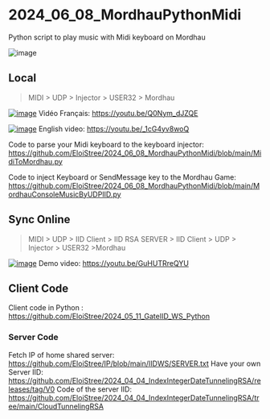 # 2024_06_08_MordhauPythonMidi
Python script to play music with Midi keyboard on Mordhau


![image](https://github.com/EloiStree/2024_06_08_MordhauPythonMidi/assets/20149493/21b7a774-ac24-4005-9c68-d73009d7f00f)



## Local

> MIDI > UDP > Injector > USER32 > Mordhau

[![image](https://github.com/EloiStree/2024_06_08_MordhauPythonMidi/assets/20149493/6f2ad478-c0e8-402d-9791-ab43795a9cf6)](https://youtu.be/Q0Nym_dJZQE)
Vidéo Français: https://youtu.be/Q0Nym_dJZQE

[![image](https://github.com/EloiStree/2024_06_08_MordhauPythonMidi/assets/20149493/4e67a8d8-1dbd-4582-a96f-a0ac8c443091)](https://youtu.be/_1cG4yv8woQ)
English video: https://youtu.be/_1cG4yv8woQ

Code to parse your Midi keyboard to the keyboard injector: 
https://github.com/EloiStree/2024_06_08_MordhauPythonMidi/blob/main/MidiToMordhau.py

Code to inject Keyboard or SendMessage key to the Mordhau Game:
https://github.com/EloiStree/2024_06_08_MordhauPythonMidi/blob/main/MordhauConsoleMusicByUDPIID.py



## Sync Online

> MIDI > UDP > IID Client > IID RSA SERVER > IID Client > UDP > Injector > USER32 >Mordhau
> 
[![image](https://github.com/EloiStree/2024_06_08_MordhauPythonMidi/assets/20149493/e7e7f3b4-8735-43ca-83d1-1d25c5c8b0a6)](https://youtu.be/GuHUTRreQYU)
Demo video: https://youtu.be/GuHUTRreQYU

## Client Code
Client code in Python : https://github.com/EloiStree/2024_05_11_GateIID_WS_Python

### Server Code
Fetch IP of home shared server: https://github.com/EloiStree/IP/blob/main/IIDWS/SERVER.txt
Have your own Server IID: https://github.com/EloiStree/2024_04_04_IndexIntegerDateTunnelingRSA/releases/tag/V0
Code of the server IID: https://github.com/EloiStree/2024_04_04_IndexIntegerDateTunnelingRSA/tree/main/CloudTunnelingRSA
